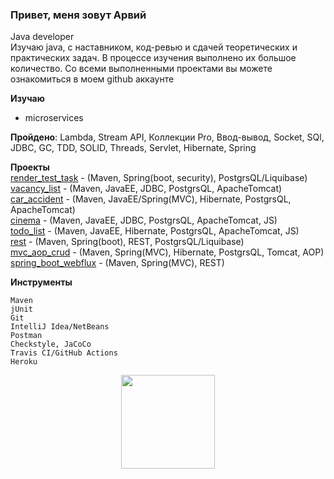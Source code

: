 ### Привет, меня зовут Арвий 
Java developer<br> 
Изучаю java, с наставником, код-ревью и сдачей теоретических и практических задач. В процессе изучения выполнено их большое количество. Со всеми выполненными проектами вы можете ознакомиться в моем github аккаунте

**Изучаю**
* microservices

**Пройдено**: 
Lambda, Stream API, Коллекции Pro, Ввод-вывод, Socket, SQl, JDBC, GC, TDD, SOLID, Threads, Servlet, Hibernate, Spring

**Проекты**
<br>[render_test_task](https://github.com/ArvikVan/farmrender) - (Maven, Spring(boot, security), PostgrsQL/Liquibase)
<br>[vacancy_list](https://github.com/ArvikVan/job4j_dreamjob) - (Maven, JavaEE, JDBC, PostgrsQL, ApacheTomcat)
<br>[car_accident](https://github.com/ArvikVan/job4j_car_accident) - (Maven, JavaEE/Spring(MVC), Hibernate, PostgrsQL, ApacheTomcat)
<br>[cinema](https://github.com/ArvikVan/job4j_cinema) - (Maven, JavaEE, JDBC, PostgrsQL, ApacheTomcat, JS)
<br>[todo_list](https://github.com/ArvikVan/job4j_todo) - (Maven, JavaEE, Hibernate, PostgrsQL, ApacheTomcat, JS)
<br>[rest](https://github.com/ArvikVan/job4j_auth) - (Maven, Spring(boot), REST, PostgrsQL/Liquibase)
<br>[mvc_aop_crud](https://github.com/ArvikVan/mvchibernateaop) - (Maven, Spring(MVC), Hibernate, PostgrsQL, Tomcat, AOP)
<br>[spring_boot_webflux](https://github.com/ArvikVan/weather_reactive) - (Maven, Spring(MVC), REST)

**Инструменты**

    Maven
    jUnit
    Git
    IntelliJ Idea/NetBeans
    Postman
    Сheckstyle, JaCoCo
    Travis CI/GitHub Actions
    Heroku

<p align='center'>
   <a href="https://github-readme-stats.vercel.app/api?username=ArvikVan&show_icons=true&count_private=true">
<img height=150 src="https://github-readme-stats.vercel.app/api?username=ArvikVan&show_icons=true&count_private=true"/></a>

</p>
    